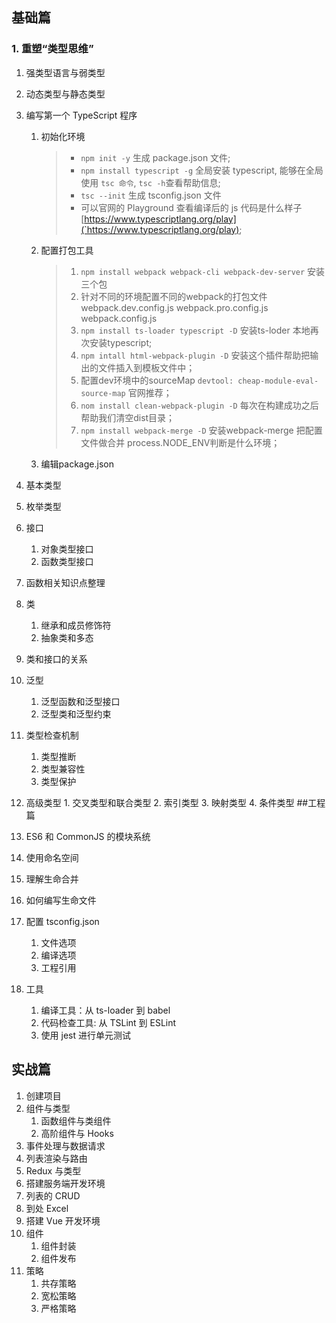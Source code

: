 ## 基础篇

### 1. 重塑“类型思维”
1. 强类型语言与弱类型
2. 动态类型与静态类型
3. 编写第一个 TypeScript 程序

    1. 初始化环境
        > - `npm init -y` 生成 package.json 文件;
        > - `npm install typescript -g` 全局安装 typescript, 能够在全局使用 `tsc 命令`, `tsc -h`查看帮助信息;
        > - `tsc --init` 生成 tsconfig.json 文件
        > - 可以官网的 Playground 查看编译后的 js 代码是什么样子 [https://www.typescriptlang.org/play](`https://www.typescriptlang.org/play);

    2. 配置打包工具
        > 1. `npm install webpack webpack-cli webpack-dev-server` 安装三个包
        > 2. 针对不同的环境配置不同的webpack的打包文件 webpack.dev.config.js webpack.pro.config.js webpack.config.js 
        > 3. `npm install ts-loader typescript -D` 安装ts-loder 本地再次安装typescript;
        > 4. `npm intall html-webpack-plugin -D` 安装这个插件帮助把输出的文件插入到模板文件中； 
        > 5. 配置dev环境中的sourceMap `devtool: cheap-module-eval-source-map` 官网推荐；
        > 6. `nom install clean-webpack-plugin -D` 每次在构建成功之后帮助我们清空dist目录；
        > 7. `npm install webpack-merge -D` 安装webpack-merge 把配置文件做合并 process.NODE_ENV判断是什么环境；
    3. 编辑package.json
2. 基本类型
3. 枚举类型
4. 接口
    1. 对象类型接口
    2. 函数类型接口
5. 函数相关知识点整理
6. 类
    1. 继承和成员修饰符
    2. 抽象类和多态
7. 类和接口的关系
8. 泛型
    1. 泛型函数和泛型接口
    2. 泛型类和泛型约束
9. 类型检查机制
    1. 类型推断
    2. 类型兼容性
    3. 类型保护
10. 高级类型 1. 交叉类型和联合类型 2. 索引类型 3. 映射类型 4. 条件类型 ##工程篇
11. ES6 和 CommonJS 的模块系统
12. 使用命名空间
13. 理解生命合并
14. 如何编写生命文件
15. 配置 tsconfig.json
    1. 文件选项
    2. 编译选项
    3. 工程引用
16. 工具
    1. 编译工具：从 ts-loader 到 babel
    2. 代码检查工具: 从 TSLint 到 ESLint
    3. 使用 jest 进行单元测试

## 实战篇

1. 创建项目
2. 组件与类型
    1. 函数组件与类组件
    2. 高阶组件与 Hooks
3. 事件处理与数据请求
4. 列表渲染与路由
5. Redux 与类型
6. 搭建服务端开发环境
7. 列表的 CRUD
8. 到处 Excel
9. 搭建 Vue 开发环境
10. 组件
    1. 组件封装
    2. 组件发布
11. 策略
    1. 共存策略
    2. 宽松策略
    3. 严格策略
